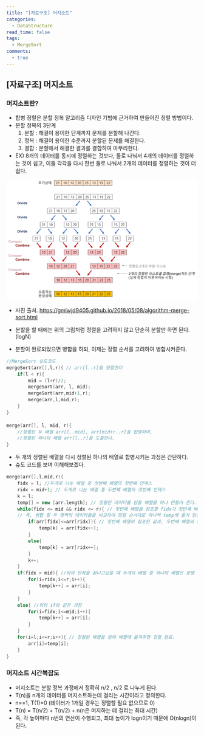 ```yaml
---
title: "[자료구조] 머지소트"
categories:
  - DataStructure
read_time: false
tags:
  - MergeSort
comments:
  - true
---
```


## [자료구조] 머지소트

### 머지소트란?
* 합병 정렬은 분할 정복 알고리즘 디자인 기법에 근거하여 만들어진 정렬 방법이다.
* 분할 정복의 3단계
  1. 분할 : 해결이 용이한 단계까지 문제를 분할해 나간다.
  2. 정복 : 해결이 용이한 수준까지 분할된 문제를 해결한다.
  3. 결합 : 분할해서 해결한 결과를 결합하여 마무리한다.
* EX) 8개의 데이터를 동시에 정렬하는 것보다, 둘로 나눠서 4개의 데이터를 정렬하는 것이 쉽고, 이들 각각을 다시 한번 둘로 나눠서 2개의 데이터를 정렬하는 것이 더 쉽다.

![](/assets/img/Datastructure/1909271.png)
 * 사진 출처. https://gmlwjd9405.github.io/2018/05/08/algorithm-merge-sort.html

* 분할을 할 때에는 위의 그림처럼 정렬을 고려하지 않고 단순히 분할만 하면 된다. (logN)
* 분할이 완료되었으면 병합을 하되, 이제는 정렬 순서를 고려하여 병합시켜준다.

```cpp
//MergeSort 슈도코드
mergeSort(arr[],l,r){ // arr[l..r]을 정렬한다
    if(l < r){
        mid = (l+r)/2;
        mergeSort(arr, l, mid);
        mergeSort(arr,mid+1,r);
        merge(arr,l,mid,r);
    }
}

merge(arr[], l, mid, r){
    //정렬된 두 배열 arr[l..mid], arr[mid+r..r]을 합병하여,
    //정렬된 하나의 배열 arr[l..r]을 도출한다.
}
```

* 두 개의 정렬된 배열을 다시 정렬된 하나의 배열로 합병시키는 과정은 간단하다.
* 슈도 코드를 보며 이해해보겠다.

```cpp 
merge(arr[],l,mid,r){ 
    fidx = l; //두개로 나눈 배열 중 첫번째 배열의 첫번째 인덱스
    ridx = mid+1; // 두개로 나눈 배열 중 두번째 배열의 첫번째 인덱스
    k = l;
    temp[] = new [arr.length]; // 정렬된 데이터를 담을 배열을 하나 만들어 준다.
    while(fidx <= mid && ridx <= r){ // 첫번째 배열을 참조할 fidx가 첫번째 배열의 크기보다 작은 동안, 그리고 두번째 배열을 참조할 ridx역시 두번째 배열의 크기보다 작은동안 반복한다.
    // 즉, 병합 할 두 영역의 데이터들을 비교하여 정렬 순서대로 하나씩 temp에 옮겨 담는다.
        if(arr[fidx]<=arr[ridx]){ // 첫번째 배열의 참조된 값과, 두번째 배열의 참조된 값을 비교하여 더 작은 값을 temp 배열에 넣고 인덱스를 한칸 증가시킴. 더 큰 값을 참조하던 인덱스는 그대로 둔다.
            temp[k] = arr[fidx++];
        }
        else{
            temp[k] = arr[ridx++];
        }
        k++;
    }
    if(fidx > mid){ //위의 반복을 끝나고났을 때 두개의 배열 중 하나의 배열은 분명 참조하지 못한 값들이 남아있다. 그 값은 temp배열 뒤에 그냥 붙혀준다.
        for(i=ridx;i<=r;i++){
            temp[k++] = arr[i];
        }
    }
    else{ //위의 if와 같은 과정
        for(i=fidx;i<=mid;i++){
            temp[k++] = arr[i];
        }
    }
    for(i=l;i<=r;i++){ // 정렬된 배열을 원래 배열에 옮겨주면 정렬 완료.
        arr[i]=temp[i];
    }
}
```
### 머지소트 시간복잡도
* 머지소트는 분할 정복 과정에서 정확히 n/2 , n/2 로 나누게 된다.
* T(n)을 n개의 데이터를 머지소트하는데 걸리는 시간이라고 정의한다.
* n==1, T(1)=0 (데이터가 1개일 경우는 정렬할 필요 없으므로 0)
* T(n) = T(n/2) + T(n/2) + n(n은 머지하는 데 걸리는 최대 시간)
* 즉, 각 높이마다 n번의 연산이 수행되고, 최대 높이가 logn이기 때문에 O(nlogn)이 된다.
